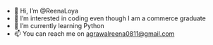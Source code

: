 - 👋 Hi, I’m @ReenaLoya
- 👀 I’m interested in coding even though I am a commerce graduate
- 🌱 I’m currently learning Python
- 📫 You can reach me on agrawalreena0811@gmail.com

<!---
ReenaLoya/ReenaLoya is a ✨ special ✨ repository because its `README.md` (this file) appears on your GitHub profile.
You can click the Preview link to take a look at your changes.
--->

